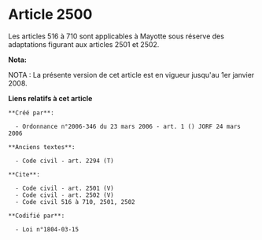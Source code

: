 # Article 2500

Les articles 516 à 710 sont applicables à Mayotte sous réserve des adaptations figurant aux articles 2501 et 2502.

**Nota:**

NOTA : La présente version de cet article est en vigueur jusqu'au 1er janvier 2008.

**Liens relatifs à cet article**

	**Créé par**:

	  - Ordonnance n°2006-346 du 23 mars 2006 - art. 1 () JORF 24 mars 2006

	**Anciens textes**:

	  - Code civil - art. 2294 (T)

	**Cite**:

	  - Code civil - art. 2501 (V)
	  - Code civil - art. 2502 (V)
	  - Code civil 516 à 710, 2501, 2502

	**Codifié par**:

	  - Loi n°1804-03-15
